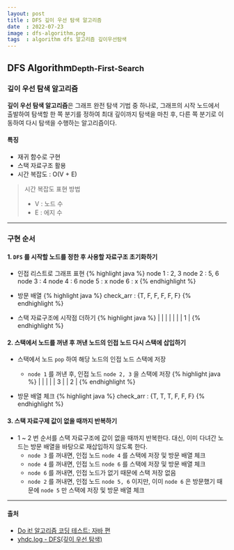 ```yaml
---
layout: post
title : DFS 깊이 우선 탐색 알고리즘
date  : 2022-07-23
image : dfs-algorithm.png
tags  : algorithm dfs 알고리즘 깊이우선탐색
---
```


## DFS Algorithm<small>Depth-First-Search</small>
### 깊이 우선 탐색 알고리즘
**깊이 우선 탐색 알고리즘**은 그래프 완전 탐색 기법 중 하나로, 그래프의 시작 노드에서 출발하여 탐색할 한 쪽 분기를 정하여 최대 깊이까지 탐색을 마친 후, 다른 쪽 분기로 이동하여 다시 탐색을 수행하는 알고리즘이다.

#### 특징
- 재귀 함수로 구현
- 스택 자료구조 활용
- 시간 복잡도 : O(V + E)

> 시간 복잡도 표현 방법
> - V : 노드 수
> - E : 에지 수

---

### 구현 순서
#### 1. `DFS` 를 시작할 노드를 정한 후 사용할 자료구조 초기화하기
- 인접 리스트로 그래프 표현
{% highlight java %}
node 1 : 2, 3
node 2 : 5, 6
node 3 : 4
node 4 : 6
node 5 : x
node 6 : x
{% endhighlight %}

- 방문 배열
{% highlight java %}
check_arr : {T, F, F, F, F, F}
{% endhighlight %}

- 스택 자료구조에 시작점 더하기
{% highlight java %}
|   |
|   |
|   |
| 1 |
{% endhighlight %}

#### 2. 스택에서 노드를 꺼낸 후 꺼낸 노드의 인접 노드 다시 스택에 삽입하기
- 스택에서 노드 `pop` 하여 해당 노드의 인접 노드 스택에 저장
  - `node 1` 를 꺼낸 후, 인접 노드 `node 2, 3` 을 스택에 저장
{% highlight java %}
|   |
|   |
| 3 |
| 2 |
{% endhighlight %}

- 방문 배열 체크
{% highlight java %}
check_arr : {T, T, T, F, F, F}
{% endhighlight %}

#### 3. 스택 자료구제 값이 없을 때까지 반복하기
- 1 ~ 2 번 순서를 스택 자료구조에 값이 없을 때까지 반복한다. 대신, 이미 다녀간 노드는 방문 배열을 바탕으로 재삽입하지 않도록 한다.
  - `node 3` 를 꺼내면, 인접 노드 `node 4` 를 스택에 저장 및 방문 배열 체크
  - `node 4` 를 꺼내면, 인접 노드 `node 6` 를 스택에 저장 및 방문 배열 체크
  - `node 6` 를 꺼내면, 인접 노드가 없기 때문에 스택 저장 없음
  - `node 2` 를 꺼내면, 인접 노드 `node 5, 6` 이지만, 이미 `node 6` 은 방문했기 때문에 `node 5` 만 스택에 저장 및 방문 배열 체크

---

#### 출처
- [Do it! 알고리즘 코딩 테스트: 자바 편](http://www.kyobobook.co.kr/product/detailViewKor.laf?mallGb=KOR&ejkGb=KOR&barcode=9791163033448)
- [yhdc.log - DFS(깊이 우선 탐색)](https://velog.io/@yhdc/DFS)
